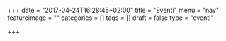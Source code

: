 +++
date = "2017-04-24T16:28:45+02:00"
title = "Eventi"
menu = "nav"
featureimage = ""
categories = []
tags = []
draft = false
type = "eventi" 

+++

